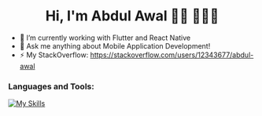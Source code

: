  <h1 align="center">Hi, I'm Abdul Awal 👋🏾 👩🏾‍💻 </h1>

- 🔭 I’m currently working with Flutter and React Native
- 💬 Ask me anything about Mobile Application Development!
- ⚡ My StackOverflow: https://stackoverflow.com/users/12343677/abdul-awal
  


### Languages and Tools:
[![My Skills](https://skillicons.dev/icons?i=flutter,dart,react,js,postman,firebase,github,git,postman,figma,xd,java,kotlin,regex,vscode,androidstudio,swift&perline=9)](https://skillicons.dev)


